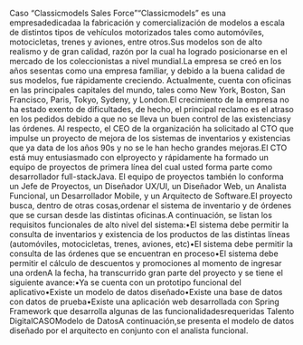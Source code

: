 Caso “Classicmodels Sales Force”“Classicmodels” es una empresadedicadaa la fabricación y comercialización de modelos a escala de distintos tipos de vehículos motorizados tales como automóviles, motocicletas, trenes y aviones, entre  otros.Sus  modelos  son  de  alto  realismo  y  de  gran  calidad,  razón  por  la  cual  ha  logrado posicionarse en el mercado de los coleccionistas a nivel mundial.La empresa se creó en los años sesentas como una empresa familiar, y debido a la buena calidad de sus  modelos,  fue  rápidamente  creciendo.  Actualmente,  cuenta  con  oficinas  en  las  principales capitales del mundo, tales como New York, Boston, San Francisco, Paris, Tokyo, Sydeny, y London.El crecimiento de la empresa no ha estado exento de dificultades, de hecho, el principal reclamo es el atraso en los pedidos debido a que no se lleva un buen control de las existenciasy las órdenes. Al respecto, el CEO de la organización ha solicitado al CTO que impulse un proyecto de mejora de los sistemas de inventarios y existencias que ya data de los años 90s y no se le han hecho grandes mejoras.El CTO está muy entusiasmado con elproyecto y rápidamente ha formado un equipo de proyectos de  primera  línea  del  cual  usted  forma  parte  como  desarrollador  full-stackJava.  El  equipo  de proyectos también lo conforma un Jefe de Proyectos, un Diseñador UX/UI, un Diseñador Web, un Analista Funcional, un Desarrollador Mobile, y un Arquitecto de Software.El proyecto busca, dentro de otras cosas,ordenar el sistema de inventario y de órdenes que se cursan desde las distintas oficinas.A continuación, se listan los requisitos funcionales de alto nivel del sistema:•El sistema debe permitir la consulta de inventarios y existencia de los productos de las distintas líneas (automóviles, motocicletas, trenes, aviones, etc)•El sistema debe permitir la consulta de las órdenes que se encuentran en proceso•El sistema debe permitir el cálculo de descuentos y promociones al momento de ingresar una ordenA la fecha, ha transcurrido gran parte del proyecto y se tiene el siguiente avance:•Ya se cuenta con un prototipo funcional del aplicativo•Existe un modelo de datos diseñado•Existe una base de datos con datos de prueba•Existe una aplicación web desarrollada con Spring Framework que desarrolla algunas de las funcionalidadesrequeridas
Talento DigitalCASOModelo de DatosA continuación,se presenta el modelo de datos diseñado por el arquitecto en conjunto con el analista funcional.
